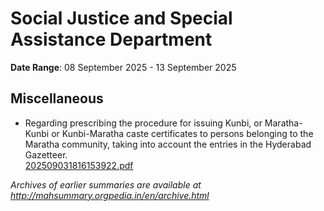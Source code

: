 # Social Justice and Special Assistance Department

**Date Range**: 08 September 2025 - 13 September 2025


## Miscellaneous
- Regarding prescribing the procedure for issuing Kunbi, or Maratha-Kunbi or Kunbi-Maratha caste certificates to persons belonging to the Maratha community, taking into account the entries in the Hyderabad Gazetteer.\
  [202509031816153922.pdf](https://gr.maharashtra.gov.in/Site/Upload/Government%20Resolutions/English/202509031816153922.pdf)


*Archives of earlier summaries are available at http://mahsummary.orgpedia.in/en/archive.html*